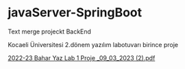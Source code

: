 # javaServer-SpringBoot

Text merge projeckt BackEnd 

Kocaeli Üniversitesi 2.dönem yazılım labotuvarı birince proje

[2022-23 Bahar Yaz Lab 1 Proje _09_03_2023 (2).pdf](https://github.com/furkankaysudu/javaServer-SpringBoot/files/11099909/2022-23.Bahar.Yaz.Lab.1.Proje._09_03_2023.2.pdf)
